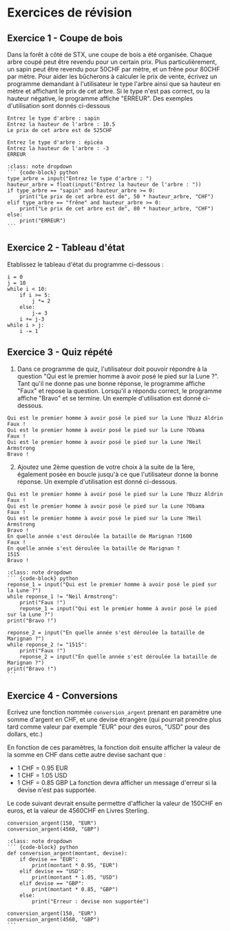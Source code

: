 # Exercices de révision

## Exercice 1 - Coupe de bois
Dans la forêt à côté de STX, une coupe de bois a été organisée. Chaque arbre coupé peut être revendu pour un certain prix. Plus particulièrement, un sapin peut être revendu pour 50CHF par mètre, et un frêne pour 80CHF par mètre. Pour aider les bûcherons à calculer le prix de vente, écrivez un programme demandant à l'utilisateur le type l'arbre ainsi que sa hauteur en mètre et affichant le prix de cet arbre. Si le type n'est pas correct, ou la hauteur négative, le programme affiche "ERREUR". Des exemples d'utilisation sont donnés ci-dessous
```{code-block} text
Entrez le type d'arbre : sapin
Entrez la hauteur de l'arbre : 10.5
Le prix de cet arbre est de 525CHF

Entrez le type d'arbre : épicéa
Entrez la hauteur de l'arbre : -3
ERREUR
```
````{admonition} Solution
:class: note dropdown
``` {code-block} python
type_arbre = input("Entrez le type d'arbre : ")
hauteur_arbre = float(input("Entrez la hauteur de l'arbre : "))
if type_arbre == "sapin" and hauteur_arbre >= 0:
    print("Le prix de cet arbre est de", 50 * hauteur_arbre, "CHF")
elif type_arbre == "frêne" and hauteur_arbre >= 0:
    print("Le prix de cet arbre est de", 80 * hauteur_arbre, "CHF")
else:
    print("ERREUR")
```
````



## Exercice 2 - Tableau d'état
Etablissez le tableau d'état du programme ci-dessous :
```{code-block} python
i = 0
j = 10
while i < 10:
    if i >= 5:
        j *= 2
    else:
        j-= 3
    i += j-3
while i > j:
    i -= 1
```


## Exercice 3 - Quiz répété
1.  Dans ce programme de quiz, l'utilisateur doit pouvoir répondre à la question "Qui est le premier homme à avoir posé le pied sur la Lune ?". Tant qu'il ne donne pas une bonne réponse, le programme affiche "Faux" et repose la question. Lorsqu'il a répondu correct, le programme affiche "Bravo" et se termine. Un exemple d'utilisation est donné ci-dessous.
```{code-block} text
Qui est le premier homme à avoir posé le pied sur la Lune ?Buzz Aldrin
Faux !
Qui est le premier homme à avoir posé le pied sur la Lune ?Obama
Faux !
Qui est le premier homme à avoir posé le pied sur la Lune ?Neil Armstrong
Bravo !
```
2. Ajoutez une 2ème question de votre choix à la suite de la 1ère, également posée en boucle jusqu'à ce que l'utilisateur donne la bonne réponse. Un exemple d'utilisation est donné ci-dessous.
```{code-block} text
Qui est le premier homme à avoir posé le pied sur la Lune ?Buzz Aldrin
Faux !
Qui est le premier homme à avoir posé le pied sur la Lune ?Obama
Faux !
Qui est le premier homme à avoir posé le pied sur la Lune ?Neil Armstrong
Bravo !
En quelle année s'est déroulée la bataille de Marignan ?1600
Faux !
En quelle année s'est déroulée la bataille de Marignan ?
1515
Bravo !
```

````{admonition} Solution
:class: note dropdown
``` {code-block} python
reponse_1 = input("Qui est le premier homme à avoir posé le pied sur la Lune ?")
while reponse_1 != "Neil Armstrong":
    print("Faux !")
    reponse_1 = input("Qui est le premier homme à avoir posé le pied sur la Lune ?")
print("Bravo !")

reponse_2 = input("En quelle année s'est déroulée la bataille de Marignan ?")
while reponse_2 != "1515":
    print("Faux !")
    reponse_2 = input("En quelle année s'est déroulée la bataille de Marignan ?")
print("Bravo !")
```
````

## Exercice 4 - Conversions
Ecrivez une fonction nommée `conversion_argent` prenant en paramètre une somme d'argent en CHF, et une devise étrangère (qui pourrait prendre plus tard comme valeur par exemple "EUR" pour des euros, "USD" pour des dollars, etc.)

En fonction de ces paramètres, la fonction doit ensuite afficher la valeur de la somme en CHF dans cette autre devise sachant que :
- 1 CHF = 0.95 EUR
- 1 CHF = 1.05 USD
- 1 CHF = 0.85 GBP
La fonction devra afficher un message d'erreur si la devise n'est pas supportée.

Le code suivant devrait ensuite permettre d'afficher la valeur de 150CHF en euros, et la valeur de 4560CHF en Livres Sterling.

```{code-block} python
conversion_argent(150, "EUR")
conversion_argent(4560, "GBP")
```

````{admonition} Solution
:class: note dropdown
``` {code-block} python
def conversion_argent(montant, devise):
    if devise == "EUR":
        print(montant * 0.95, "EUR")
    elif devise == "USD":
        print(montant * 1.05, "USD")
    elif devise == "GBP":
        print(montant * 0.85, "GBP")
    else:
        print("Erreur : devise non supportée")

conversion_argent(150, "EUR")
conversion_argent(4560, "GBP")
```
````